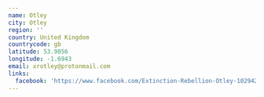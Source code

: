 ```yaml
---
name: Otley
city: Otley
region: ''
country: United Kingdom
countrycode: gb
latitude: 53.9056
longitude: -1.6943
email: xrotley@protonmail.com
links:
  facebook: 'https://www.facebook.com/Extinction-Rebellion-Otley-102942318087203/'
---
```


